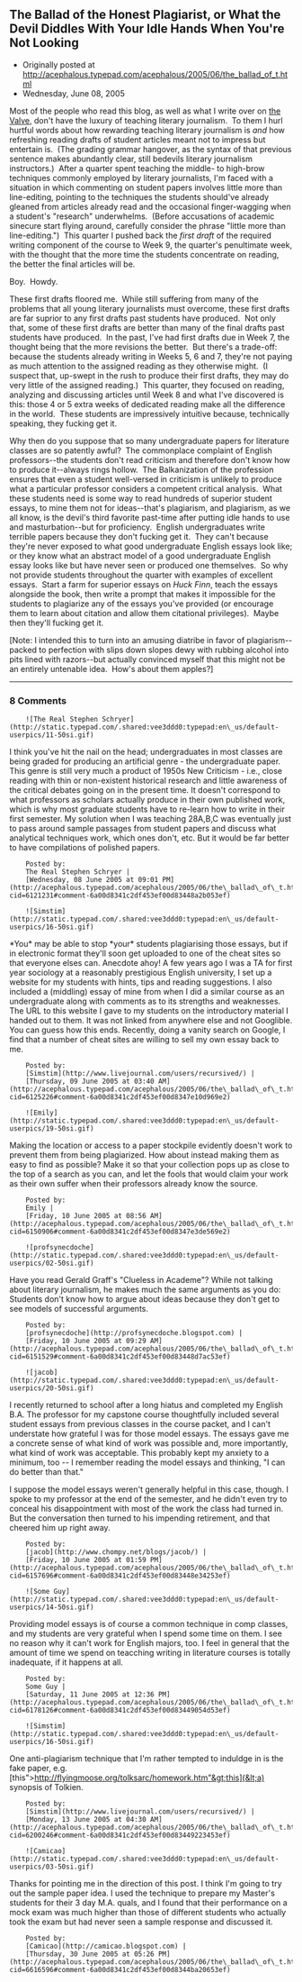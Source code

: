 ## The Ballad of the Honest Plagiarist, or What the Devil Diddles With Your Idle Hands When You're Not Looking

 * Originally posted at http://acephalous.typepad.com/acephalous/2005/06/the_ballad_of_t.html
 * Wednesday, June 08, 2005



Most of the people who read this blog, as well as what I write over on [the Valve](http://www.thevalve.org/go), don't have the luxury of teaching literary journalism.  To them I hurl hurtful words about how rewarding teaching literary journalism is _and_ how refreshing reading drafts of student articles meant not to impress but entertain is.  (The grading grammar hangover, as the syntax of that previous sentence makes abundantly clear, still bedevils literary journalism instructors.)  After a quarter spent teaching the middle- to high-brow techniques commonly employed by literary journalists, I'm faced with a situation in which commenting on student papers involves little more than line-editing, pointing to the techniques the students should've already gleaned from articles already read and the occasional finger-wagging when a student's "research" underwhelms.  (Before accusations of academic sinecure start flying around, carefully consider the phrase "little more than line-editing.")  This quarter I pushed back the _first draft_ of the required writing component of the course to Week 9, the quarter's penultimate week, with the thought that the more time the students concentrate on reading, the better the final articles will be.  

Boy.  Howdy.

These first drafts floored me.  While still suffering from many of the problems that all young literary journalists must overcome, these first drafts are far suprior to any first drafts past students have produced.  Not only that, some of these first drafts are better than many of the final drafts past students have produced.  In the past, I've had first drafts due in Week 7, the thought being that the more revisions the better.  But there's a trade-off: because the students already writing in Weeks 5, 6 and 7, they're not paying as much attention to the assigned reading as they otherwise might.  (I suspect that, up-swept in the rush to produce their first drafts, they may do very little of the assigned reading.)  This quarter, they focused on reading, analyzing and discussing articles until Week 8 and what I've discovered is this: those 4 or 5 extra weeks of dedicated reading make all the difference in the world.  These students are impressively intuitive because, technically speaking, they fucking get it. 

Why then do you suppose that so many undergraduate papers for literature classes are so patently awful?  The commonplace complaint of English professors--the students don't read criticism and therefore don't know how to produce it--always rings hollow.  The Balkanization of the profession ensures that even a student well-versed in criticism is unlikely to produce what a particular professor considers a competent critical analysis.  What these students need is some way to read hundreds of superior student essays, to mine them not for ideas--that's plagiarism, and plagiarism, as we all know, is the devil's third favorite past-time after putting idle hands to use and masturbation--but for proficiency.  English undergraduates write terrible papers because they don't fucking get it.  They can't because they're never exposed to what good undergraduate English essays look like; or they know what an abstract model of a good undergraduate English essay looks like but have never seen or produced one themselves.  So why not provide students throughout the quarter with examples of excellent essays.  Start a farm for superior essays on _Huck Finn_, teach the essays alongside the book, then write a prompt that makes it impossible for the students to plagiarize any of the essays you've provided (or encourage them to learn about citation and allow them citational privileges).  Maybe then they'll fucking get it.  

[Note: I intended this to turn into an amusing diatribe in favor of plagiarism--packed to perfection with slips down slopes dewy with rubbing alcohol into pits lined with razors--but actually convinced myself that this might not be an entirely untenable idea.  How's about them apples?]

		

* * *

### 8 Comments 

		

                
[]()

	

		![The Real Stephen Schryer](http://static.typepad.com/.shared:vee3ddd0:typepad:en\_us/default-userpics/11-50si.gif)
	

	

		

I think you've hit the nail on the head; undergraduates in most classes are being graded for producing an artificial genre - the undergraduate paper.  This genre is still very much a product of 1950s New Criticism - i.e., close reading with thin or non-existent historical research and little awareness of the critical debates going on in the present time.  It doesn't correspond to what professors as scholars actually produce in their own published work, which is why most graduate students have to re-learn how to write in their first semester.  My solution when I was teaching 28A,B,C was eventually just to pass around sample passages from student papers and discuss what analytical techniques work, which ones don't, etc.  But it would be far better to have compilations of polished papers.

	

		Posted by:
		The Real Stephen Schryer |
		[Wednesday, 08 June 2005 at 09:01 PM](http://acephalous.typepad.com/acephalous/2005/06/the\_ballad\_of\_t.html?cid=6121231#comment-6a00d8341c2df453ef00d83448a2b053ef)

[]()

	

		![Simstim](http://static.typepad.com/.shared:vee3ddd0:typepad:en\_us/default-userpics/16-50si.gif)
	

	

		

\*You\* may be able to stop \*your\* students plagiarising those essays, but if in electronic format they'll soon get uploaded to one of the cheat sites so that everyone elses can.  Anecdote ahoy! A few years ago I was a TA for first year sociology at a reasonably prestigious English university, I set up a website for my students with hints, tips and reading suggestions.  I also included a (middling) essay of mine from when I did a similar course as an undergraduate along with comments as to its strengths and weaknesses.  The URL to this website I gave to my students on the introductory material I handed out to them.  It was not linked from anywhere else and not Googlible.  You can guess how this ends.  Recently, doing a vanity search on Google, I find that a number of cheat sites are willing to sell my own essay back to me.

	

		Posted by:
		[Simstim](http://www.livejournal.com/users/recursived/) |
		[Thursday, 09 June 2005 at 03:40 AM](http://acephalous.typepad.com/acephalous/2005/06/the\_ballad\_of\_t.html?cid=6125226#comment-6a00d8341c2df453ef00d8347e10d969e2)

[]()

	

		![Emily](http://static.typepad.com/.shared:vee3ddd0:typepad:en\_us/default-userpics/19-50si.gif)
	

	

		

Making the location or access to a paper stockpile evidently doesn't work to prevent them from being plagiarized.  How about instead making them as easy to find as possible?  Make it so that your collection pops up as close to the top of a search as you can, and let the fools that would claim your work as their own suffer when their professors already know the source.

	

		Posted by:
		Emily |
		[Friday, 10 June 2005 at 08:56 AM](http://acephalous.typepad.com/acephalous/2005/06/the\_ballad\_of\_t.html?cid=6150906#comment-6a00d8341c2df453ef00d8347e3de569e2)

[]()

	

		![profsynecdoche](http://static.typepad.com/.shared:vee3ddd0:typepad:en\_us/default-userpics/02-50si.gif)
	

	

		

Have you read Gerald Graff's "Clueless in Academe"?  While not talking about literary journalism, he makes much the same arguments as you do:  Students don't know how to argue about ideas because they don't get to see models of successful arguments.

	

		Posted by:
		[profsynecdoche](http://profsynecdoche.blogspot.com) |
		[Friday, 10 June 2005 at 09:29 AM](http://acephalous.typepad.com/acephalous/2005/06/the\_ballad\_of\_t.html?cid=6151529#comment-6a00d8341c2df453ef00d83448d7ac53ef)

[]()

	

		![jacob](http://static.typepad.com/.shared:vee3ddd0:typepad:en\_us/default-userpics/20-50si.gif)
	

	

		

I recently returned to school after a long hiatus and completed my English B.A.  The professor for my capstone course thoughtfully included several student essays from previous classes in the course packet, and I can't understate how grateful I was for those model essays.  The essays gave me a concrete sense of what kind of work was possible and, more importantly, what kind of work was acceptable.  This probably kept my anxiety to a minimum, too -- I remember reading the model essays and thinking, "I can do better than that."

I suppose the model essays weren't generally helpful in this case, though.  I spoke to my professor at the end of the semester, and he didn't even try to conceal his disappointment with most of the work the class had turned in.  But the conversation then turned to his impending retirement, and that cheered him up right away.  

	

		Posted by:
		[jacob](http://www.chompy.net/blogs/jacob/) |
		[Friday, 10 June 2005 at 01:59 PM](http://acephalous.typepad.com/acephalous/2005/06/the\_ballad\_of\_t.html?cid=6157696#comment-6a00d8341c2df453ef00d83448e34253ef)

[]()

	

		![Some Guy](http://static.typepad.com/.shared:vee3ddd0:typepad:en\_us/default-userpics/14-50si.gif)
	

	

		

Providing model essays is of course a common technique in comp classes, and my students are very grateful when I spend some time on them. I see no reason why it can't work for English majors, too. I feel in general that the amount of time we spend on teacching writing in literature courses is totally inadequate, if it happens at all.  

	

		Posted by:
		Some Guy |
		[Saturday, 11 June 2005 at 12:36 PM](http://acephalous.typepad.com/acephalous/2005/06/the\_ballad\_of\_t.html?cid=6178126#comment-6a00d8341c2df453ef00d83449054d53ef)

[]()

	

		![Simstim](http://static.typepad.com/.shared:vee3ddd0:typepad:en\_us/default-userpics/16-50si.gif)
	

	

		

One anti-plagiarism technique that I'm rather tempted to induldge in is the fake paper, e.g. [this"&gt;http://flyingmoose.org/tolksarc/homework.htm"&gt;this](&lt;a) synopsis of Tolkien.

	

		Posted by:
		[Simstim](http://www.livejournal.com/users/recursived/) |
		[Monday, 13 June 2005 at 04:30 AM](http://acephalous.typepad.com/acephalous/2005/06/the\_ballad\_of\_t.html?cid=6200246#comment-6a00d8341c2df453ef00d83449223453ef)

[]()

	

		![Camicao](http://static.typepad.com/.shared:vee3ddd0:typepad:en\_us/default-userpics/03-50si.gif)
	

	

		

Thanks for pointing me in the direction of this post. I think I'm going to try out the sample paper idea. I used the technique to prepare my Master's students for their 3 day M.A. quals, and I found that their performance on a mock exam was much higher than those of different students who actually took the exam but had never seen a sample response and discussed it. 

	

		Posted by:
		[Camicao](http://camicao.blogspot.com) |
		[Thursday, 30 June 2005 at 05:26 PM](http://acephalous.typepad.com/acephalous/2005/06/the\_ballad\_of\_t.html?cid=6616596#comment-6a00d8341c2df453ef00d8344ba20653ef)

		

        